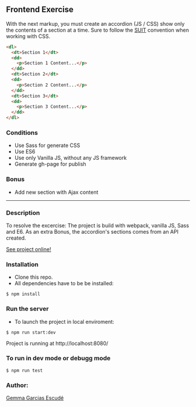 ## Frontend Exercise

With the next markup, you must create an accordion (JS / CSS) show only the contents of a section at a time.
Sure to follow the [SUIT](https://suitcss.github.io/) convention when working with CSS.


```html
<dl>
  <dt>Section 1</dt>
  <dd>
    <p>Section 1 Content...</p>
  </dd>
  <dt>Section 2</dt>
  <dd>
    <p>Section 2 Content...</p>
  </dd>
  <dt>Section 3</dt>
  <dd>
    <p>Section 3 Content...</p>
  </dd>
</dl>
```

### Conditions
* Use Sass for generate CSS
* Use ES6
* Use only Vanilla JS, without any JS framework
* Generate gh-page for publish


### Bonus
* Add new section with Ajax content
---

### Description
To resolve the excercise:
The project is build with webpack, vanilla JS, Sass and E6. As an extra Bonus, the accordion's sections comes from an API created.

[See project online!](https://gemmagarcias.github.io/schibsted-frontend/docs/)

### Installation 
* Clone this repo.
* All dependencies have to be be installed:
```
$ npm install
```

### Run the server
* To launch the project in local enviroment:
```
$ npm run start:dev
```
Project is running at http://localhost:8080/


### To run in dev mode or debugg mode
```
$ npm run test
```

### Author:
[Gemma Garcias Escudé](https://www.linkedin.com/in/gemma-garcias-e/)




